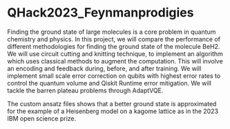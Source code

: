 # QHack2023_Feynmanprodigies


Finding the ground state of large molecules is a core problem in quantum chemistry and physics. In this project, we will compare the performance of different methodologies for finding the ground state of the molecule BeH2. We will use circuit cutting and knitting technique, to implement an algorithm which uses classical methods to augment the computation. This will involve an encoding and feedback during, before, and after training.  We will implement small scale error correction on qubits with highest error rates to control the quantum volume and Qiskit Runtime error mitigation. We will tackle the barren plateau problems through AdaptVQE.


The custom ansatz files shows that a better ground state is approximated for the example of a Heisenberg model on a kagome lattice as in the 2023 IBM open science prize.
